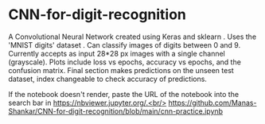 # CNN-for-digit-recognition
A Convolutional Neural Network created using Keras and sklearn . Uses the 'MNIST digits' dataset . Can classify images of digits between 0 and 9. Currently accepts as input 28*28 px images with a single channel (grayscale). Plots include loss vs epochs, accuracy vs epochs, and the confusion matrix. Final section makes predictions on the unseen test dataset, index changeable to check accuracy of predictions. 

If the notebook doesn't render, paste the URL of the notebook into the search bar in https://nbviewer.jupyter.org/.<br/>
https://github.com/Manas-Shankar/CNN-for-digit-recognition/blob/main/cnn-practice.ipynb
